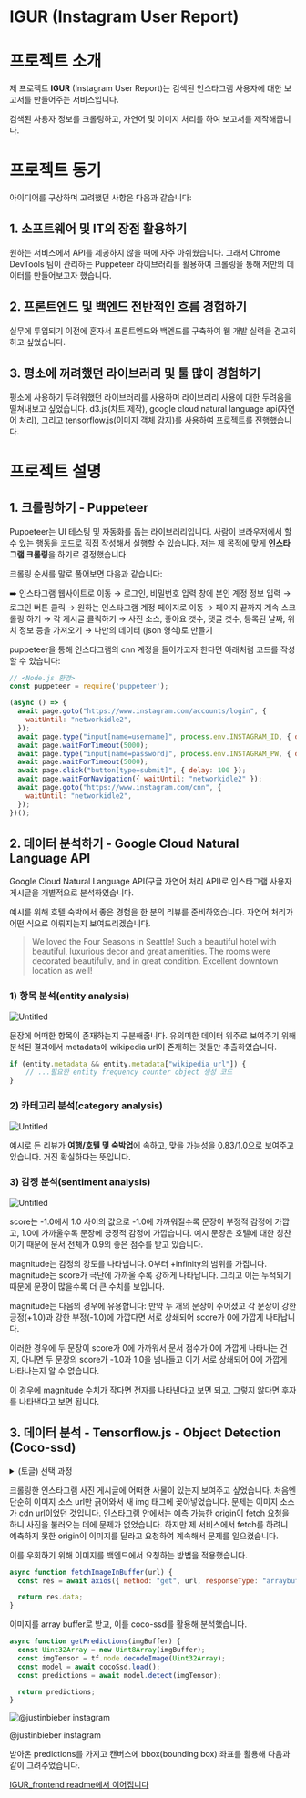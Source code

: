 # IGUR (Instagram User Report)

# 프로젝트 소개

제 프로젝트 **IGUR** (Instagram User Report)는 검색된 인스타그램 사용자에 대한 보고서를 만들어주는 서비스입니다. 

검색된 사용자 정보를 크롤링하고, 자연어 및 이미지 처리를 하여 보고서를 제작해줍니다.

# **프로젝트 동기**

아이디어를 구상하며 고려했던 사항은 다음과 같습니다:

## 1. 소프트웨어 및 IT의 장점 활용하기

원하는 서비스에서 API를 제공하지 않을 때에 자주 아쉬웠습니다. 그래서 Chrome DevTools 팀이 관리하는 Puppeteer 라이브러리를 활용하여 크롤링을 통해 저만의 데이터를 만들어보고자 했습니다.

## 2. 프론트엔드 및 백엔드 전반적인 흐름 경험하기

실무에 투입되기 이전에 혼자서 프론트엔드와 백엔드를 구축하여 웹 개발 실력을 견고히 하고 싶었습니다.

## 3. 평소에 꺼려했던 라이브러리 및 툴 많이 경험하기

평소에 사용하기 두려워했던 라이브러리를 사용하며 라이브러리 사용에 대한 두려움을 떨쳐내보고 싶었습니다. d3.js(차트 제작), google cloud natural language api(자연어 처리), 그리고 tensorflow.js(이미지 객체 감지)를 사용하여 프로젝트를 진행했습니다.

# **프로젝트 설명**

## 1. 크롤링하기 - Puppeteer

Puppeteer는 UI 테스팅 및 자동화를 돕는 라이브러리입니다. 사람이 브라우저에서 할 수 있는 행동을 코드로 직접 작성해서 실행할 수 있습니다. 저는 제 목적에 맞게 **인스타그램 크롤링**을 하기로 결정했습니다.

크롤링 순서를 말로 풀어보면 다음과 같습니다:

<aside>
➡️ 인스타그램 웹사이트로 이동 
→ 로그인, 비밀번호 입력 창에 본인 계정 정보 입력 
→ 로그인 버튼 클릭 
→ 원하는 인스타그램 계정 페이지로 이동 
→ 페이지 끝까지 계속 스크롤링 하기 
→ 각 게시글 클릭하기 
→ 사진 소스, 좋아요 갯수, 댓글 갯수, 등록된 날짜, 위치 정보 등을 가져오기 
→ 나만의 데이터 (json 형식)로 만들기

</aside>

puppeteer을 통해 인스타그램의 cnn 계정을 들어가고자 한다면 아래처럼 코드를 작성할 수 있습니다:

```jsx
// <Node.js 환경>
const puppeteer = require('puppeteer');

(async () => {
  await page.goto("https://www.instagram.com/accounts/login", {
    waitUntil: "networkidle2",
  });
  await page.type("input[name=username]", process.env.INSTAGRAM_ID, { delay: 200 });
  await page.waitForTimeout(5000);
  await page.type("input[name=password]", process.env.INSTAGRAM_PW, { delay: 200 });
  await page.waitForTimeout(5000);
  await page.click("button[type=submit]", { delay: 100 });
  await page.waitForNavigation({ waitUntil: "networkidle2" });
  await page.goto("https://www.instagram.com/cnn", {
    waitUntil: "networkidle2",
  });
})();
```

## 2. 데이터 분석하기 - Google Cloud Natural Language API

Google Cloud Natural Language API(구글 자연어 처리 API)로 인스타그램 사용자 게시글을 개별적으로 분석하였습니다. 

예시를 위해 호텔 숙박에서 좋은 경험을 한 분의 리뷰를 준비하였습니다. 자연어 처리가 어떤 식으로 이뤄지는지 보여드리겠습니다.

> We loved the Four Seasons in Seattle! Such a beautiful hotel with beautiful, luxurious decor and great amenities. The rooms were decorated beautifully, and in great condition. Excellent downtown location as well!
> 

### 1) 항목 분석(entity analysis)

![Untitled](readme-assets/Untitled.png)

문장에 어떠한 항목이 존재하는지 구분해줍니다. 유의미한 데이터 위주로 보여주기 위해 분석된 결과에서 metadata에 wikipedia url이 존재하는 것들만 추출하였습니다. 

```jsx
if (entity.metadata && entity.metadata["wikipedia_url"]) {
	// ...필요한 entity frequency counter object 생성 코드
}
```

### 2) 카테고리 분석(category analysis)

![Untitled](readme-assets/Untitled%201.png)

예시로 든 리뷰가 **여행/호텔 및 숙박업**에 속하고, 맞을 가능성을 0.83/1.0으로 보여주고 있습니다. 거진 확실하다는 뜻입니다.

### 3) 감정 분석(sentiment analysis)

![Untitled](readme-assets/Untitled%202.png)

score는 -1.0에서 1.0 사이의 값으로 -1.0에 가까워질수록 문장이 부정적 감정에 가깝고, 1.0에 가까울수록 문장에 긍정적 감정에 가깝습니다. 예시 문장은 호텔에 대한 칭찬이기 때문에 문서 전체가 0.9의 좋은 점수를 받고 있습니다. 

magnitude는 감정의 강도를 나타냅니다. 0부터 +infinity의 범위를 가집니다. magnitude는 score가 극단에 가까울 수록 강하게 나타납니다. 그리고 이는 누적되기 때문에 문장이 많을수록 더 큰 수치를 보입니다. 

magnitude는 다음의 경우에 유용합니다: 만약 두 개의 문장이 주어졌고 각 문장이 강한 긍정(+1.0)과 강한 부정(-1.0)에 가깝다면 서로 상쇄되어 score가 0에 가깝게 나타납니다. 

이러한 경우에 두 문장이 score가 0에 가까워서 문서 점수가 0에 가깝게 나타나는 건지, 아니면 두 문장의 score가 -1.0과 1.0을 넘나들고 이가 서로 상쇄되어 0에 가깝게 나타나는지 알 수 없습니다. 

이 경우에 magnitude 수치가 작다면 전자를 나타낸다고 보면 되고, 그렇지 않다면 후자를 나타낸다고 보면 됩니다.

## 3. 데이터 분석 - Tensorflow.js - Object Detection (Coco-ssd)
<details>
    <summary>(토글) 선택 과정</summary>
    
    Tensorflow.js의 Coco-ssd 모델을 사용한 Object Detection을 결정하기까지 다음의 과정이 있었습니다:
    
    컴퓨터 비전 분야에서 이미지 안의 물체를 분류함에 있어 세 개의 개념이 있습니다: 
    
    1. Image Classification
    - 이미지 내의 한 사물만 특정 가능
    1. Object Detection
    - 이미지 내의 여러 사물 특정 가능
    - Image Localization을 통해 사물이 이미지 내에서 어디에 위치해있는지 알 수 있음
    1. Image Segmentation
    - 이미지 내의 여러 사물 특정 가능
    - 이미지 내에서 어떤 사물이 어느 픽셀을 차지하고 있는지 알 수 있음
    
    2번과 3번의 차이는 아래의 사진을 보면 좀 더 명확하게 이해할 수 있습니다.
    
    ![Untitled](readme-assets/Untitled%203.png)
    
    ![https://github.com/tensorflow/tfjs-models/blob/master/deeplab/docs/deeplab-demo.gif?raw=true](https://github.com/tensorflow/tfjs-models/blob/master/deeplab/docs/deeplab-demo.gif?raw=true)
    
    사실 3번 Image Segmentation을 통해 좀 더 재밌는 화면을 보여주고 싶었으나, 분석하는 데에 시간도 오래 걸리고, Image Segmentation의 사전학습된 모델이 특정 분야에 특화되어 있거나 불필요한 정보까지 알려줘 범용성이 떨어졌습니다. 그래서 2번 Object Detection으로 진행하게 되었습니다(여기서도 YOLO 및 Coco-ssd 모델로 나뉘어져 있는데 둘의 장단을 따져봤을 때 Coco-ssd가 낫다고 판단하여 이로 진행하였습니다).
</details>

크롤링한 인스타그램 사진 게시글에 어떠한 사물이 있는지 보여주고 싶었습니다. 처음엔 단순히 이미지 소스 url만 긁어와서 새 img 태그에 꽂아넣었습니다. 문제는 이미지 소스가 cdn url이었던 것입니다. 인스타그램 안에서는 예측 가능한 origin이 fetch 요청을 하니 사진을 불러오는 데에 문제가 없었습니다. 하지만 제 서비스에서 fetch를 하려니 예측하지 못한 origin이 이미지를 달라고 요청하여 계속해서 문제를 일으켰습니다.

이를 우회하기 위해 이미지를 백엔드에서 요청하는 방법을 적용했습니다. 

```jsx
async function fetchImageInBuffer(url) {
  const res = await axios({ method: "get", url, responseType: "arraybuffer" });

  return res.data;
}
```

이미지를 array buffer로 받고, 이를 coco-ssd를 활용해 분석했습니다. 

```jsx
async function getPredictions(imgBuffer) {
  const Uint32Array = new Uint8Array(imgBuffer);
  const imgTensor = tf.node.decodeImage(Uint32Array);
  const model = await cocoSsd.load();
  const predictions = await model.detect(imgTensor);

  return predictions;
}
```

![@justinbieber instagram](readme-assets/Untitled%204.png)

@justinbieber instagram

받아온 predictions를 가지고 캔버스에 bbox(bounding box) 좌표를 활용해 다음과 같이 그려주었습니다.

[IGUR_frontend readme에서 이어집니다](https://github.com/7inug1/IGUR_frontend)